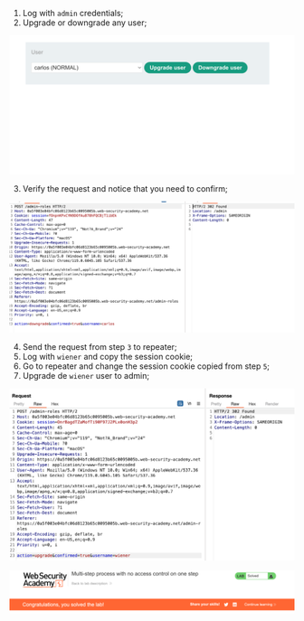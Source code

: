 
1. Log with `admin` credentials;
2. Upgrade or downgrade any user;

![](/static/img/Pasted_image_20231120104323.png)

3. Verify the request and notice that you need to confirm;

![](/static/img/Pasted_image_20231120104342.png)

4. Send the request from step `3` to repeater;
5. Log with `wiener` and copy the session cookie;
6. Go to repeater and change the session cookie copied from step `5`;
7. Upgrade de `wiener` user to admin;

![](/static/img/Pasted_image_20231120104536.png)

![](/static/img/Pasted_image_20231120104542.png)

